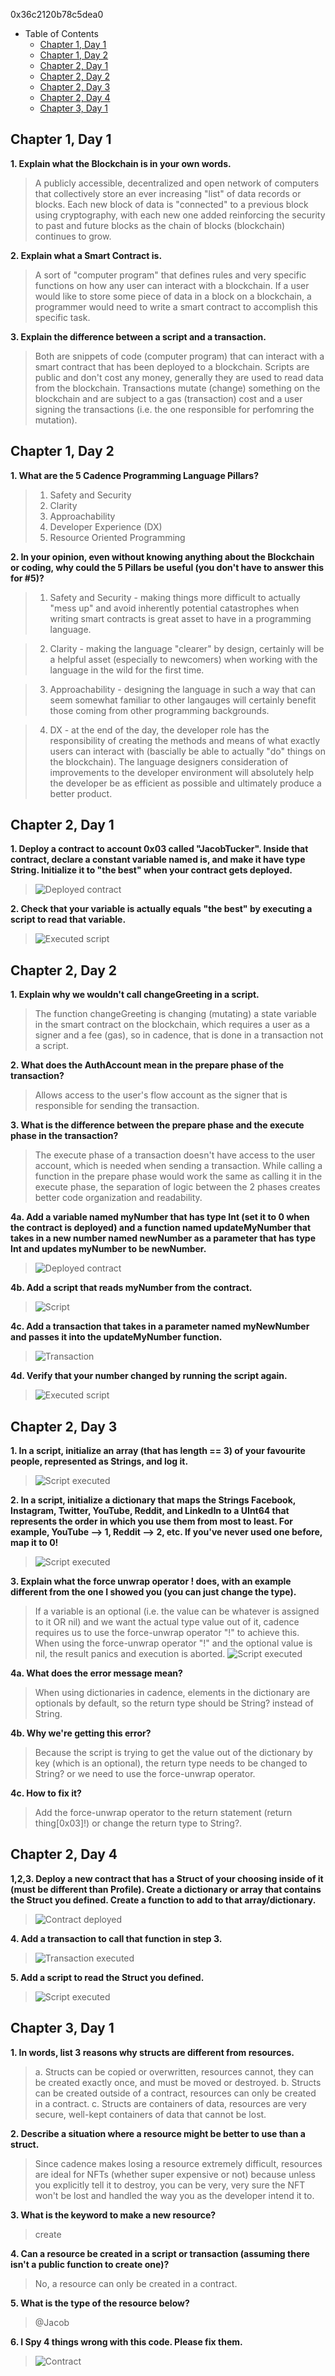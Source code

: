 0x36c2120b78c5dea0

* Table of Contents
  * [Chapter 1, Day 1](#chapter-1-day-1)
  * [Chapter 1, Day 2](#chapter-1-day-2)
  * [Chapter 2, Day 1](#chapter-2-day-1)
  * [Chapter 2, Day 2](#chapter-2-day-2)
  * [Chapter 2, Day 3](#chapter-2-day-3)
  * [Chapter 2, Day 4](#chapter-2-day-4)
  * [Chapter 3, Day 1](#chapter-3-day-1)

## Chapter 1, Day 1
<strong>1. Explain what the Blockchain is in your own words.</strong>
> A publicly accessible, decentralized and open network of computers that collectively store an ever increasing "list" of data records or blocks. Each new block of data is "connected" to a previous block using cryptography, with each new one added reinforcing the security to past and future blocks as the chain of blocks (blockchain) continues to grow. 

<strong>2. Explain what a Smart Contract is.</strong>
> A sort of "computer program" that defines rules and very specific functions on how any user can interact with a blockchain. If a user would like to store some piece of data in a block on a blockchain, a programmer would need to write a smart contract to accomplish this specific task.

<strong>3. Explain the difference between a script and a transaction.</strong>
> Both are snippets of code (computer program) that can interact with a smart contract that has been deployed to a blockchain. Scripts are public and don't cost any money, generally they are used to read data from the blockchain. Transactions mutate (change) something on the blockchain and are subject to a gas (transaction) cost and a user signing the transactions (i.e. the one responsible for perfomring the mutation).

## Chapter 1, Day 2
<strong>1. What are the 5 Cadence Programming Language Pillars?</strong>
> 1. Safety and Security
> 2. Clarity
> 3. Approachability
> 4. Developer Experience (DX)
> 5. Resource Oriented Programming 

<strong>2. In your opinion, even without knowing anything about the Blockchain or coding, why could the 5 Pillars be useful (you don't have to answer this for #5)?</strong>
> 1. Safety and Security - making things more difficult to actually "mess up" and avoid inherently potential catastrophes when writing smart contracts is great asset to have in a programming language.

> 2. Clarity - making the language "clearer" by design, certainly will be a helpful asset (especially to newcomers) when working with the language in the wild for the first time.

> 3. Approachability - designing the language in such a way that can seem somewhat familiar to other langauges will certainly benefit those coming from other programming backgrounds.

> 4. DX - at the end of the day, the developer role has the responsibility of creating the methods and means of what exactly users can interact with (bascially be able to actually "do" things on the blockchain). The language designers consideration of improvements to the developer environment will absolutely help the developer be as efficient as possible and ultimately produce a better product. 

## Chapter 2, Day 1
<strong>1. Deploy a contract to account 0x03 called "JacobTucker". Inside that contract, declare a constant variable named is, and make it have type String. Initialize it to "the best" when your contract gets deployed.</strong>
> <img src="c2-d1-1.png" alt="Deployed contract" />

<strong>2. Check that your variable is actually equals "the best" by executing a script to read that variable.</strong>
> <img src="c2-d1-2.png" alt="Executed script" />

## Chapter 2, Day 2
<strong>1. Explain why we wouldn't call changeGreeting in a script.</strong>
> The function changeGreeting is changing (mutating) a state variable in the smart contract on the blockchain, which requires a user as a signer and a fee (gas), so in cadence, that is done in a transaction not a script.

<strong>2. What does the AuthAccount mean in the prepare phase of the transaction?</strong>
> Allows access to the user's flow account as the signer that is responsible for sending the transaction.

<strong>3. What is the difference between the prepare phase and the execute phase in the transaction?</strong>
> The execute phase of a transaction doesn't have access to the user account, which is needed when sending a transaction. While calling a function in the prepare phase would work the same as calling it in the execute phase, the separation of logic between the 2 phases creates better code organization and readability.

<strong>4a. Add a variable named myNumber that has type Int (set it to 0 when the contract is deployed) and a function named updateMyNumber that takes in a new number named newNumber as a parameter that has type Int and updates myNumber to be newNumber.</strong>
> <img src="c2-d2-1.png" alt="Deployed contract" />

<strong>4b. Add a script that reads myNumber from the contract.</strong>
> <img src="c2-d2-2.png" alt="Script" />

<strong>4c. Add a transaction that takes in a parameter named myNewNumber and passes it into the updateMyNumber function.</strong>
> <img src="c2-d2-3.png" alt="Transaction" />

<strong>4d. Verify that your number changed by running the script again.</strong>
> <img src="c2-d2-4.png" alt="Executed script" />

## Chapter 2, Day 3
<strong>1. In a script, initialize an array (that has length == 3) of your favourite people, represented as Strings, and log it.</strong>
> <img src="c2-d3-1.png" alt="Script executed" />

<strong>2. In a script, initialize a dictionary that maps the Strings Facebook, Instagram, Twitter, YouTube, Reddit, and LinkedIn to a UInt64 that represents the order in which you use them from most to least. For example, YouTube --> 1, Reddit --> 2, etc. If you've never used one before, map it to 0!</strong>
> <img src="c2-d3-2.png" alt="Script executed" />

<strong>3. Explain what the force unwrap operator ! does, with an example different from the one I showed you (you can just change the type).</strong>
> If a variable is an optional (i.e. the value can be whatever is assigned to it OR nil) and we want the actual type value out of it, cadence requires us to use the force-unwrap operator "!" to achieve this. When using the force-unwrap operator "!" and the optional value is nil, the result panics and execution is aborted.
> <img src="c2-d3-3.png" alt="Script executed" />

<strong>4a. What does the error message mean?</strong>
> When using dictionaries in cadence, elements in the dictionary are optionals by default, so the return type should be String? instead of String.

<strong>4b. Why we're getting this error?</strong>
> Because the script is trying to get the value out of the dictionary by key (which is an optional), the return type needs to be changed to String? or we need to use the force-unwrap operator.

<strong>4c. How to fix it?</strong>
> Add the force-unwrap operator to the return statement (return thing[0x03]!) or change the return type to String?.

## Chapter 2, Day 4
<strong>1,2,3. Deploy a new contract that has a Struct of your choosing inside of it (must be different than Profile). Create a dictionary or array that contains the Struct you defined. Create a function to add to that array/dictionary.</strong>
> <img src="c2-d4-1.png" alt="Contract deployed" />

<strong>4. Add a transaction to call that function in step 3.</strong>
> <img src="c2-d4-2.png" alt="Transaction executed" />

<strong>5. Add a script to read the Struct you defined.</strong>
> <img src="c2-d4-3.png" alt="Script executed" />

## Chapter 3, Day 1
<strong>1. In words, list 3 reasons why structs are different from resources.</strong>
> a. Structs can be copied or overwritten, resources cannot, they can be created exactly once, and must be moved or destroyed.
b. Structs can be created outside of a contract, resources can only be created in a contract.
c. Structs are containers of data, resources are very secure, well-kept containers of data that cannot be lost.

<strong>2. Describe a situation where a resource might be better to use than a struct.</strong>
> Since cadence makes losing a resource extremely difficult, resources are ideal for NFTs (whether super expensive or not) because unless you explicitly tell it to destroy, you can be very, very sure the NFT won't be lost and handled the way you as the developer intend it to.

<strong>3. What is the keyword to make a new resource?</strong>
> create

<strong>4. Can a resource be created in a script or transaction (assuming there isn't a public function to create one)?</strong>
> No, a resource can only be created in a contract.

<strong>5. What is the type of the resource below?</strong>
> @Jacob

<strong>6. I Spy 4 things wrong with this code. Please fix them.</strong>
> <img src="c3-d1-1.png" alt="Contract" />
